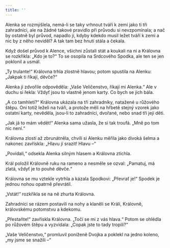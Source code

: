 ```yaml
---
title: ''
---
```


Alenka se rozmýšlela, nemá-li se taky vrhnout tváří k zemi jako ti tři zahradníci, ale na žádné takové pravidlo při průvodu si nevzpomínala; a nač by ostatně byl průvod, napadlo jí, kdyby kdekdo musil ležet tváří k zemi a nic by z něho neviděl? A tak tam bez hnutí stála a čekala.

Když došel průvod k Alence, všichni zůstali stát a koukali na ni a Královna se rozkřikla: „Kdo je to?“ To se osopila na Srdcového Spodka, ale ten se jen poklonil a usmál.

„Ty trulante!“ Královna trhla zlostně hlavou; potom spustila na Alenku: „Jakpak ti říkají, děvče?“

Alenka jí zdvořile odpověděla: „Vaše Veličenstvo, říkají mi Alenka.“ Ale v duchu si řekla: Vždyť jsou to vlastně jenom karty. Co bych se jich bála.

„A co tamhleti?“ Královna ukázala na tři zahradníky, natažené u růžového štěpu. Oni totiž leželi na tváři, a protože měli na hřbetě stejný vzorek jako ostatní karty, nevěděla, jsou-li to zahradníci, dvořané, nebo snad tři její děti.

„Jak já to mám vědět!“ Alenka sama užasla, že si tak troufá. „Mně po tom nic není.“

Královna zlostí až zbrunátněla, chvíli si Alenku měřila jako divoká šelma a nakonec zavřískla: „Hlavu jí srazit! Hlavu –“

„Povídali,“ odsekla Alenka silným hlasem a Královna ztichla.

Král položil Královně ruku na rameno a nesměle se ozval: „Pamatuj, má zlatá, vždyť je to pouhé děvče.“

Královna se mu vztekle vytrhla a kázala Spodkovi: „Převrať je!“ Spodek je jednou nohou opatrně převrátil.

„Vstát!“ rozkřikla se na ně zhurta Královna.

Zahradníci se rázem postavili na nohy a klaněli se Králi, Královně, královskému potomstvu a kdekomu.

„Přestaňte!“ zavřískla Královna. „Točí se mi z vás hlava.“ Potom se ohlédla po růžovém štěpu a vyzvídala: „Copak jste to tady tropili?“

„Vaše Veličenstvo,“ promluvil poníženě Dvojka a poklekl na jedno koleno, „my jsme se snažili –“
